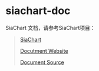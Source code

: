 # siachart-doc

SiaChart 文档，请参考SiaChart项目：

> [SiaChart](https://github.com/qiuchengw/siachart)
> 
> [Docutment Website](https://qiuchengw.github.io/zh-cn/)
> 
> [Document Source](https://github.com/qiuchengw/qiuchengw.github.io)


